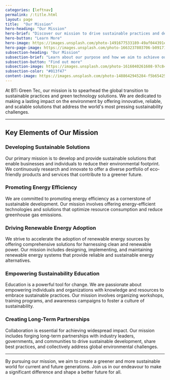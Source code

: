 ```yaml
---
categories: [leftnav]
permalink: /:title.html
layout: page
title:  "Our Mission"
hero-heading: "Our Mission"
hero-brief: "Discover our mission to drive sustainable practices and develop innovative green technology solutions"
hero-button: "Learn More"
hero-image: https://images.unsplash.com/photo-1491677533189-49af044391ed?ixlib=rb-4.0.3&ixid=M3wxMjA3fDB8MHxwaG90by1wYWdlfHx8fGVufDB8fHx8fA%3D%3D&auto=format&fit=crop&w=2073&q=80
hero-page-image: https://images.unsplash.com/photo-1663237803706-b09171da346e?ixlib=rb-4.0.3&ixid=M3wxMjA3fDB8MHxwaG90by1wYWdlfHx8fGVufDB8fHx8fA%3D%3D&auto=format&fit=crop&w=2070&q=80
subsection-heading: "Our Mission"
subsection-brief: "Learn about our purpose and how we aim to achieve our goals."
subsection-button: "Find out more"
subsection-image: https://images.unsplash.com/photo-1616040261608-97c840805b1e?ixlib=rb-4.0.3&ixid=M3wxMjA3fDB8MHxwaG90by1wYWdlfHx8fGVufDB8fHx8fA%3D%3D&auto=format&fit=crop&w=1974&q=80
subsection-color: "#013f47"
content-image: https://images.unsplash.com/photo-1488642945284-f5b65425f15a?ixlib=rb-4.0.3&ixid=M3wxMjA3fDB8MHxwaG90by1wYWdlfHx8fGVufDB8fHx8fA%3D%3D&auto=format&fit=crop&w=1951&q=80
---
```


At BTi Green Tec, our mission is to spearhead the global transition to sustainable practices and green technology solutions. We are dedicated to making a lasting impact on the environment by offering innovative, reliable, and scalable solutions that address the world's most pressing sustainability challenges.

----

## Key Elements of Our Mission

### Developing Sustainable Solutions

Our primary mission is to develop and provide sustainable solutions that enable businesses and individuals to reduce their environmental footprint. We continuously research and innovate to offer a diverse portfolio of eco-friendly products and services that contribute to a greener future.

### Promoting Energy Efficiency

We are committed to promoting energy efficiency as a cornerstone of sustainable development. Our mission involves offering energy-efficient technologies and solutions that optimize resource consumption and reduce greenhouse gas emissions.

### Driving Renewable Energy Adoption

We strive to accelerate the adoption of renewable energy sources by offering comprehensive solutions for harnessing clean and renewable power. Our mission includes designing, implementing, and maintaining renewable energy systems that provide reliable and sustainable energy alternatives.

### Empowering Sustainability Education

Education is a powerful tool for change. We are passionate about empowering individuals and organizations with knowledge and resources to embrace sustainable practices. Our mission involves organizing workshops, training programs, and awareness campaigns to foster a culture of sustainability.

### Creating Long-Term Partnerships

Collaboration is essential for achieving widespread impact. Our mission includes forging long-term partnerships with industry leaders, governments, and communities to drive sustainable development, share best practices, and collectively address global environmental challenges.

----

By pursuing our mission, we aim to create a greener and more sustainable world for current and future generations. Join us in our endeavour to make a significant difference and shape a better future for all.
